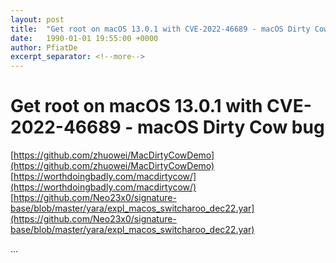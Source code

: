 ```yaml
---
layout: post
title:  "Get root on macOS 13.0.1 with CVE-2022-46689 - macOS Dirty Cow bug"
date:   1990-01-01 19:55:00 +0000
author: PfiatDe
excerpt_separator: <!--more-->
---
```


# Get root on macOS 13.0.1 with CVE-2022-46689 - macOS Dirty Cow bug
[https://github.com/zhuowei/MacDirtyCowDemo](https://github.com/zhuowei/MacDirtyCowDemo)
[https://worthdoingbadly.com/macdirtycow/](https://worthdoingbadly.com/macdirtycow/)
[https://github.com/Neo23x0/signature-base/blob/master/yara/expl_macos_switcharoo_dec22.yar](https://github.com/Neo23x0/signature-base/blob/master/yara/expl_macos_switcharoo_dec22.yar)

...
<!--more-->
